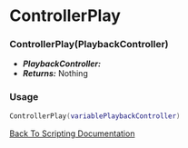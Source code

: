 # ControllerPlay

### ControllerPlay(PlaybackController)
- ***PlaybackController:*** 
- ***Returns:*** Nothing

### Usage

```Lua
ControllerPlay(variablePlaybackController)
```


[Back To Scripting Documentation](../README.md)
